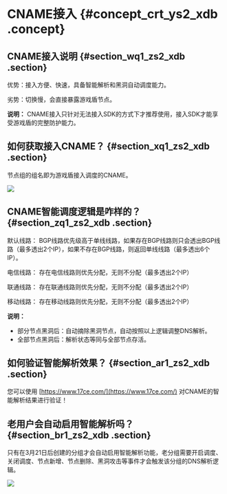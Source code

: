 # CNAME接入 {#concept_crt_ys2_xdb .concept}

## CNAME接入说明 {#section_wq1_zs2_xdb .section}

优势：接入方便、快速，具备智能解析和黑洞自动调度能力。

劣势：切换慢，会直接暴露游戏盾节点。

**说明：** CNAME接入只针对无法接入SDK的方式下才推荐使用，接入SDK才能享受游戏盾的完整防护能力。

## 如何获取接入CNAME？ {#section_xq1_zs2_xdb .section}

节点组的组名即为游戏盾接入调度的CNAME。

![](http://static-aliyun-doc.oss-cn-hangzhou.aliyuncs.com/assets/img/13516/3482_zh-CN.png)

## CNAME智能调度逻辑是咋样的？ {#section_zq1_zs2_xdb .section}

默认线路： BGP线路优先级高于单线线路，如果存在BGP线路则只会透出BGP线路（最多透出2个IP），如果不存在BGP线路，则返回单线线路（最多透出6个IP）。

电信线路： 存在电信线路则优先分配，无则不分配（最多透出2个IP）

联通线路： 存在联通线路则优先分配，无则不分配（最多透出2个IP）

移动线路： 存在移动线路则优先分配，无则不分配（最多透出2个IP）

**说明：** 

-   部分节点黑洞后：自动摘除黑洞节点，自动按照以上逻辑调整DNS解析。
-   全部节点黑洞后：解析状态等同与全部节点存活。

## 如何验证智能解析效果？ {#section_ar1_zs2_xdb .section}

您可以使用 [https://www.17ce.com/](https://www.17ce.com/) 对CNAME的智能解析结果进行验证！

## 老用户会自动启用智能解析吗？ {#section_br1_zs2_xdb .section}

只有在3月21日后创建的分组才会自动启用智能解析功能，老分组需要开启调度、关闭调度、节点新增、节点删除、黑洞攻击等事件才会触发该分组的DNS解析逻辑。

![](http://static-aliyun-doc.oss-cn-hangzhou.aliyuncs.com/assets/img/13516/3483_zh-CN.png)

